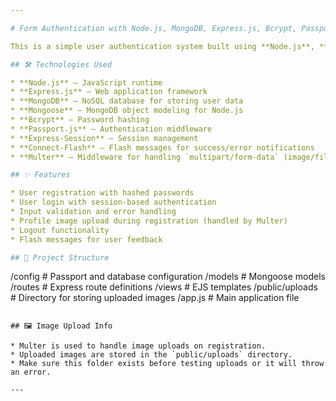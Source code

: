 ```yaml
---

# Form Authentication with Node.js, MongoDB, Express.js, Bcrypt, Passport.js, and Multer

This is a simple user authentication system built using **Node.js**, **Express.js**, **MongoDB**, **Bcrypt**, **Passport.js**, and **Multer**. It supports user registration, login, and logout functionalities with secure password hashing, session-based authentication, and profile image upload capability.

## 🛠️ Technologies Used

* **Node.js** – JavaScript runtime
* **Express.js** – Web application framework
* **MongoDB** – NoSQL database for storing user data
* **Mongoose** – MongoDB object modeling for Node.js
* **Bcrypt** – Password hashing
* **Passport.js** – Authentication middleware
* **Express-Session** – Session management
* **Connect-Flash** – Flash messages for success/error notifications
* **Multer** – Middleware for handling `multipart/form-data` (image/file uploads)

## ✨ Features

* User registration with hashed passwords
* User login with session-based authentication
* Input validation and error handling
* Profile image upload during registration (handled by Multer)
* Logout functionality
* Flash messages for user feedback

## 📁 Project Structure

```
/config          # Passport and database configuration
/models          # Mongoose models
/routes          # Express route definitions
/views           # EJS templates
/public/uploads  # Directory for storing uploaded images
/app.js          # Main application file
```

## 🖼️ Image Upload Info

* Multer is used to handle image uploads on registration.
* Uploaded images are stored in the `public/uploads` directory.
* Make sure this folder exists before testing uploads or it will throw an error.

---
```


